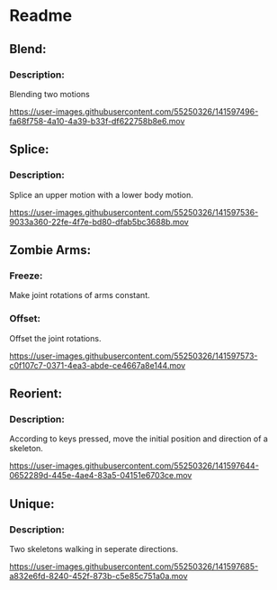 # Readme

<h2>Blend:</h2>

<h3>Description:</h3>
Blending two motions

https://user-images.githubusercontent.com/55250326/141597496-fa68f758-4a10-4a39-b33f-df622758b8e6.mov




<h2>Splice:</h2>
<h3>Description:</h3>
Splice an upper motion with a lower body motion.


https://user-images.githubusercontent.com/55250326/141597536-9033a360-22fe-4f7e-bd80-dfab5bc3688b.mov



<h2>Zombie Arms:</h2>

<h3>Freeze:</h3>
Make joint rotations of arms constant.
<h3>Offset:</h3>
Offset the joint rotations.



https://user-images.githubusercontent.com/55250326/141597573-c0f107c7-0371-4ea3-abde-ce4667a8e144.mov



<h2>Reorient:</h2>

<h3>Description:</h3>
According to keys pressed, move the initial position and direction of a skeleton. 



https://user-images.githubusercontent.com/55250326/141597644-0652289d-445e-4ae4-83a5-04151e6703ce.mov





<h2>Unique:</h2>

<h3>Description:</h3>
Two skeletons walking in seperate directions.

https://user-images.githubusercontent.com/55250326/141597685-a832e6fd-8240-452f-873b-c5e85c751a0a.mov

